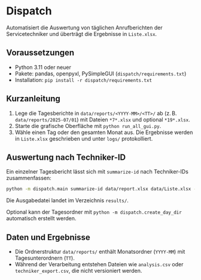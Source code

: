 # Dispatch

Automatisiert die Auswertung von täglichen Anrufberichten der Servicetechniker und überträgt die Ergebnisse in `Liste.xlsx`.

## Voraussetzungen

- Python 3.11 oder neuer
- Pakete: pandas, openpyxl, PySimpleGUI (`dispatch/requirements.txt`)
- Installation: `pip install -r dispatch/requirements.txt`

## Kurzanleitung

1. Lege die Tagesberichte in `data/reports/<YYYY-MM>/<TT>/` ab (z. B. `data/reports/2025-07/01`) mit Dateien `*7*.xlsx` und optional `*19*.xlsx`.
2. Starte die grafische Oberfläche mit `python run_all_gui.py`.
3. Wähle einen Tag oder den gesamten Monat aus. Die Ergebnisse werden in `Liste.xlsx` geschrieben und unter `logs/` protokolliert.

## Auswertung nach Techniker-ID

Ein einzelner Tagesbericht lässt sich mit `summarize-id` nach Techniker-IDs zusammenfassen:

```bash
python -m dispatch.main summarize-id data/report.xlsx data/Liste.xlsx --output results/2025-08-06.csv
```

Die Ausgabedatei landet im Verzeichnis `results/`.

Optional kann der Tagesordner mit `python -m dispatch.create_day_dir` automatisch erstellt werden.

## Daten und Ergebnisse

- Die Ordnerstruktur `data/reports/` enthält Monatsordner (`YYYY-MM`) mit Tagesunterordnern (`TT`).
- Während der Verarbeitung entstehen Dateien wie `analysis.csv` oder `techniker_export.csv`, die nicht versioniert werden.

